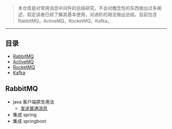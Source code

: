 


> 本仓库是对常用消息中间件的总结研究，不会对概念性的东西做出过多阐述，假定读者已经了解其基本使用，对进阶的用法做出总结。目前包含 RabbitMQ，ActiveMQ，RocketMQ，Kafka。

****
## 目录

* [RabbitMQ](#RabbitMQ)
* [ActiveMQ](#ActiveMQ)
* [RocketMQ](#RocketMQ)
* [Kafka](#Kafka)

## RabbitMQ
 * java 客户端原生用法
   * [发送普通消息](https://github.com/pleuvoir/mq-research/tree/master/source/rabbitmq/rabbitmq-native/src/main/java/io/github/pleuvoir/normal)
 * 集成 spring 
 * 集成 springboot 
